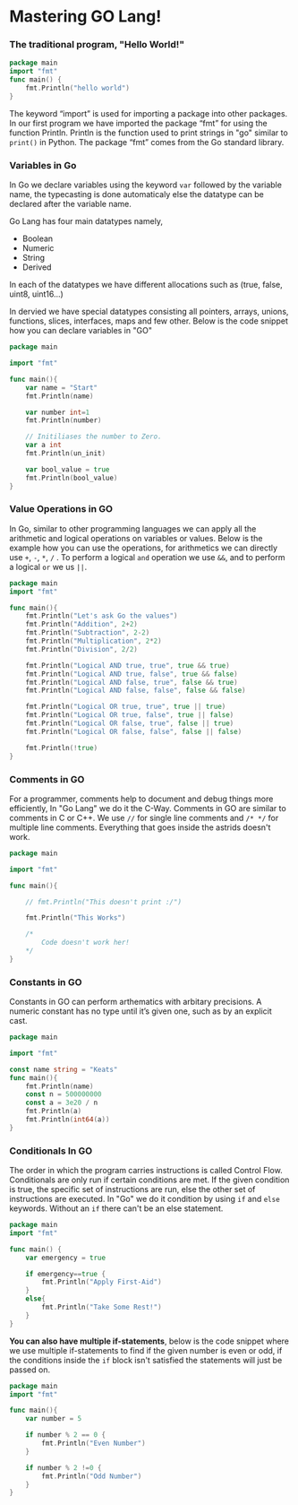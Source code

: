 # Mastering GO Lang!

### The traditional program, "Hello World!"

```go
package main
import "fmt"
func main() {
    fmt.Println("hello world")
}
```
The keyword “import” is used for importing a package into other packages.
In our first program we have imported the package “fmt” for using the function Println. 
Println is the function used to print strings in "go" similar to `print()` in Python.
The package “fmt” comes from the Go standard library. 

### Variables in Go

In Go we declare variables using the keyword `var` followed by the variable name,
the typecasting is done automaticaly else the datatype can be declared after the
variable name.

Go Lang has four main datatypes namely,

* Boolean
* Numeric
* String
* Derived

In each of the datatypes we have different allocations such as (true, false, uint8, uint16...)

In dervied we have special datatypes consisting all pointers, arrays, unions, functions,
slices, interfaces, maps and few other. Below is the code snippet how you can declare variables in "GO"

```go
package main

import "fmt"

func main(){
    var name = "Start"
    fmt.Println(name)

    var number int=1
    fmt.Println(number)

    // Initiliases the number to Zero.
    var a int
    fmt.Println(un_init)

    var bool_value = true
    fmt.Println(bool_value)
}
```

### Value Operations in GO

In Go, similar to other programming languages we can apply all the arithmetic and logical operations on variables or values. Below is the example how you can use the operations, for arithmetics we can directly use `+`, `-`, `*`, `/` . To perform a logical `and` operation we use `&&`, and to perform a logical `or` we us `||`.

```go
package main
import "fmt"

func main(){
    fmt.Println("Let's ask Go the values")
    fmt.Println("Addition", 2+2)
    fmt.Println("Subtraction", 2-2)
    fmt.Println("Multiplication", 2*2)
    fmt.Println("Division", 2/2)

    fmt.Println("Logical AND true, true", true && true)
    fmt.Println("Logical AND true, false", true && false)
    fmt.Println("Logical AND false, true", false && true)
    fmt.Println("Logical AND false, false", false && false)

    fmt.Println("Logical OR true, true", true || true)
    fmt.Println("Logical OR true, false", true || false)
    fmt.Println("Logical OR false, true", false || true)
    fmt.Println("Logical OR false, false", false || false)

    fmt.Println(!true)
}
```

### Comments in GO

For a programmer, comments help to document and debug things more efficiently, In "Go Lang" we do it the C-Way. Comments in GO are similar to comments in C or C++. We use `//` for single line comments and `/* */` for multiple line comments. Everything that goes inside the astrids doesn't work.

```go
package main

import "fmt"

func main(){

    // fmt.Println("This doesn't print :/")

    fmt.Println("This Works")

    /*
        Code doesn't work her!
    */
}
```

### Constants in GO

Constants in GO can perform arthematics with arbitary precisions. A numeric constant has no type until it’s given one, such as by an explicit cast.

```go
package main

import "fmt"

const name string = "Keats"
func main(){
    fmt.Println(name)
    const n = 500000000
    const a = 3e20 / n
    fmt.Println(a)
    fmt.Println(int64(a))
}
```

### Conditionals In GO

The order in which the program carries instructions is called Control Flow. Conditionals are only run if certain conditions are met. If the given condition is true, the specific set of instructions are run, else the other set of instructions are executed. In "Go" we do it condition by using `if` and `else` keywords. Without an `if` there can't be an else statement.

```go
package main
import "fmt"

func main() {
    var emergency = true

    if emergency==true {
        fmt.Println("Apply First-Aid")
    }
    else{
        fmt.Println("Take Some Rest!")
    }
}
```

**You can also have multiple if-statements**, below is the code snippet where we use multiple if-statements to find if the given number is even or odd, if the conditions inside the `if` block isn't satisfied the statements will just be passed on.

```go
package main
import "fmt"

func main(){
    var number = 5

    if number % 2 == 0 {
        fmt.Println("Even Number")
    }

    if number % 2 !=0 {
        fmt.Println("Odd Number")
    }
}
```